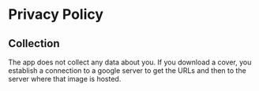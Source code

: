 # Privacy Policy
## Collection
The app does not collect any data about you. If you download a cover, you establish a connection to a google server to get the URLs and then to the server where 
that image is hosted.
